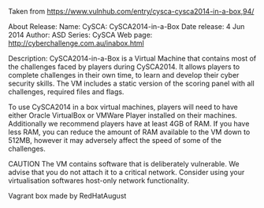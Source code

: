 Taken from https://www.vulnhub.com/entry/cysca-cysca2014-in-a-box,94/ 

About Release:
    Name: CySCA: CySCA2014-in-a-Box
    Date release: 4 Jun 2014
    Author: ASD
    Series: CySCA
    Web page: http://cyberchallenge.com.au/inabox.html

Description:
CySCA2014-in-a-Box is a Virtual Machine that contains most of the challenges faced by players during CySCA2014. It allows players to complete challenges in their own time, to learn and develop their cyber security skills. The VM includes a static version of the scoring panel with all challenges, required files and flags.

To use CySCA2014 in a box virtual machines, players will need to have either Oracle VirtualBox or VMWare Player installed on their machines. Additionally we recommend players have at least 4GB of RAM. If you have less RAM, you can reduce the amount of RAM available to the VM down to 512MB, however it may adversely affect the speed of some of the challenges.

CAUTION The VM contains software that is deliberately vulnerable. We advise that you do not attach it to a critical network. Consider using your virtualisation softwares host-only network functionality.

Vagrant box made by RedHatAugust
